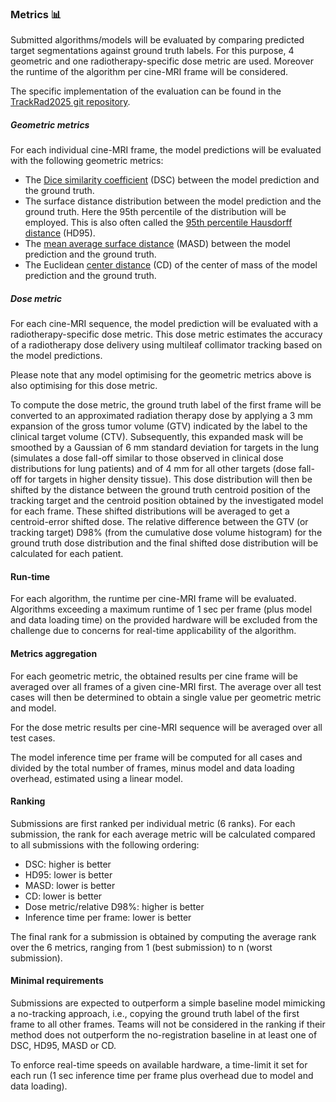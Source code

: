 ### Metrics 📊

Submitted algorithms/models will be evaluated by comparing predicted target segmentations against ground truth labels. For this purpose, 4 geometric and one radiotherapy-specific dose metric are used. Moreover the runtime of the algorithm per cine-MRI frame will be considered.

The specific implementation of the evaluation can be found in the [TrackRad2025 git repository](https://github.com/LMUK-RADONC-PHYS-RES/trackrad2025).

##### Geometric metrics

For each individual cine-MRI frame, the model predictions will be evaluated with the following geometric metrics:

- The [Dice similarity coefficient](https://metrics-reloaded.dkfz.de/metric?id=dsc) (DSC) between the model prediction and the ground truth.
- The surface distance distribution between the model prediction and the ground truth. Here the 95th percentile of the distribution will be employed. This is also often called the [95th percentile Hausdorff distance](https://metrics-reloaded.dkfz.de/metric?id=hd95) (HD95).
- The [mean average surface distance](https://metrics-reloaded.dkfz.de/metric?id=masd) (MASD) between the model prediction and the ground truth.
- The Euclidean [center distance](https://metrics-reloaded.dkfz.de/metric?id=center_distance) (CD) of the center of mass of the model prediction and the ground truth.

##### Dose metric

For each cine-MRI sequence, the model prediction will be evaluated with a radiotherapy-specific dose metric. This dose metric estimates the accuracy of a radiotherapy dose delivery using multileaf collimator tracking based on the model predictions. 

Please note that any model optimising for the geometric metrics above is also optimising for this dose metric.

To compute the dose metric, the ground truth label of the first frame will be converted to an approximated radiation therapy dose by applying a 3 mm expansion of the gross tumor volume (GTV) indicated by the label to the clinical target volume (CTV). 
Subsequently, this expanded mask will be smoothed by a Gaussian of 6 mm standard deviation for targets in the lung (simulates a dose fall-off similar to those observed in clinical dose distributions for lung patients) and of 4 mm for all other targets (dose fall-off for targets in higher density tissue). This dose distribution will then be shifted by the distance between the ground truth centroid position of the tracking target and the centroid position obtained by the investigated model for each frame. These shifted distributions will be averaged to get a centroid-error shifted dose. The relative difference between the GTV (or tracking target) D98% (from the cumulative dose volume histogram) for the ground truth dose distribution and the final shifted dose distribution will be calculated for each patient.

#### Run-time
For each algorithm, the runtime per cine-MRI frame will be evaluated. Algorithms exceeding a maximum runtime of 1 sec per frame (plus model and data loading time) on the provided hardware will be excluded from the challenge due to concerns for real-time applicability of the algorithm.

#### Metrics aggregation

For each geometric metric, the obtained results per cine frame will be averaged over all frames of a given cine-MRI first. The average over all test cases will then be determined to obtain a single value per geometric metric and model. 

For the dose metric results per cine-MRI sequence will be averaged over all test cases.

The model inference time per frame will be computed for all cases and divided by the total number of frames, minus model and data loading overhead, estimated using a linear model.

#### Ranking

Submissions are first ranked per individual metric (6 ranks). For each submission, the rank for each average metric will be calculated compared to all submissions with the following ordering:

- DSC: higher is better
- HD95: lower is better
- MASD: lower is better
- CD: lower is better
- Dose metric/relative D98%: higher is better
- Inference time per frame: lower is better

The final rank for a submission is obtained by computing the average rank over the 6 metrics, ranging from 1 (best submission) to n (worst submission). 


#### Minimal requirements

Submissions are expected to outperform a simple baseline model mimicking a no-tracking approach, i.e., copying the ground truth label of the first frame to all other frames. Teams will not be considered in the ranking if their method does not outperform the no-registration baseline in at least one of DSC, HD95, MASD or CD.

To enforce real-time speeds on available hardware, a time-limit it set for each run (1 sec inference time per frame plus overhead due to model and data loading).